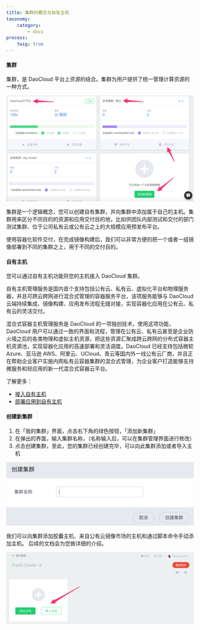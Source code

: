 ```yaml
---
title: 集群的概念与自有主机
taxonomy:
    category:
        - docs
process:
    twig: true
---
```


#### 集群

集群，是 DaoCloud 平台上资源的结合。集群为用户提供了统一管理计算资源的一种方式。

![](cluster.png?resize=800)

集群是一个逻辑概念，您可以创建自有集群，并向集群中添加属于自己的主机。集群用来区分不同目的的资源和应用交付目的地，比如供团队内部测试和交付的部门测试集群、位于公司私有云或公有云之上的大规模应用预发布平台。

使用容器化软件交付，在完成镜像构建后，我们可以非常方便的把一个或者一组镜像部署到不同的集群之上，用于不同的交付目的。

#### 自有主机

您可以通过自有主机功能将您的主机接入 DaoCloud 集群。

自有主机管理服务是国内首个支持包括公有云、私有云、虚拟化平台和物理服务器，并且可跨云跨网进行混合式管理的容器服务平台，该项服务能够与 DaoCloud 云端持续集成、镜像构建、应用发布流程无缝对接，实现容器化应用在公有云、私有云的灵活交付。

混合式容器主机管理服务是 DaoCloud 的一项独创技术，使用这项功能，DaoCloud 用户可以通过一致的界面和流程，管理在公有云、私有云甚至是企业防火墙之后的各类物理和虚拟主机资源，把这些资源汇聚成跨云跨网的分布式容器主机资源池，实现容器化应用的高速部署和灵活调度。DaoCloud 已经支持包括微软 Azure、亚马逊 AWS、阿里云、UCloud、青云等国内外一线公有云厂商，并且正在帮助企业客户实施内网私有云容器集群的混合式管理，为企业客户打造能够支持微服务和轻应用的新一代混合式容器云平台。

了解更多：
* [接入自有主机](http://docs.daocloud.io/cluster-mgmt/add-node-by-script)
* [部署应用到自有主机](http://docs.daocloud.io/deploy-app-to-own-machine/deploy-to-cluster)

#### 创建新集群

1. 在「我的集群」界面，点击右下角的绿色按钮，「添加新集群」
2. 在弹出的界面，输入集群名称，（名称输入后，可以在集群管理界面进行修改）
3. 点击创建集群，至此，您的集群已经创建完毕，可以向此集群添加或者导入主机

![](add%20cluster.png?resize=800)

我们可以向集群添加胶囊主机、来自公有云镜像市场的主机和通过脚本命令手动添加主机。
后续的文档会为您做详细的介绍。

![](newcluster.png?resize=800)